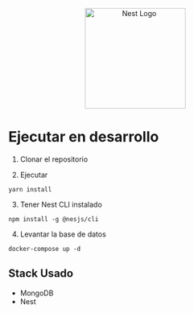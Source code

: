 <p align="center">
  <a href="http://nestjs.com/" target="blank"><img src="https://nestjs.com/img/logo-small.svg" width="200" alt="Nest Logo" /></a>
</p>

# Ejecutar en desarrollo

1. Clonar el repositorio

2. Ejecutar
```
yarn install
```
3. Tener Nest CLI instalado
```
npm install -g @nesjs/cli
```

4. Levantar la base de datos
```
docker-compose up -d
```

## Stack Usado
* MongoDB
* Nest